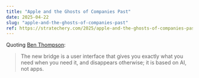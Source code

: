 ```yaml
---
title: "Apple and the Ghosts of Companies Past"
date: 2025-04-22
slug: "apple-and-the-ghosts-of-companies-past"
ref: https://stratechery.com/2025/apple-and-the-ghosts-of-companies-past/
---
```


Quoting [Ben Thompson](https://stratechery.com/2025/apple-and-the-ghosts-of-companies-past/):

> The new bridge is a user interface that gives you exactly what you need when you need it, and disappears otherwise; it is based on AI, not apps.